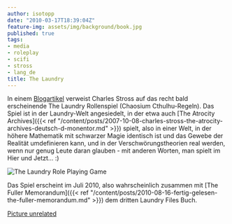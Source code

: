 ```yaml
---
author: isotopp
date: "2010-03-17T18:39:04Z"
feature-img: assets/img/background/book.jpg
published: true
tags:
- media
- roleplay
- scifi
- stross
- lang_de
title: The Laundry
---
```

In einem [Blogartikel](http://www.antipope.org/charlie/blog-static/2010/03/for-sale-first-edition-of-the.html)
verweist Charles Stross auf das recht bald erscheinende The Laundry
Rollenspiel (Chaosium Cthulhu-Regeln).  Das Spiel ist in der Laundry-Welt
angesiedelt, in der etwa auch
[The Atrocity Archives]({{< ref "/content/posts/2007-10-08-charles-stross-the-atrocity-archives-deutsch-d-monentor.md" >}})
spielt, also in einer Welt, in der höhere Mathematik mit schwarzer Magie
identisch ist und das Gewebe der Realität umdefinieren kann, und in der
Verschwörungstheorien real werden, wenn nur genug Leute daran glauben - mit
anderen Worten, man spielt im Hier und Jetzt...  :)

![The Laundry Role Playing Game](/uploads/the_laundry.jpg)

Das Spiel erscheint im Juli 2010, also wahrscheinlich zusammen mit
[The Fuller Memorandum]({{< ref "/content/posts/2010-08-16-fertig-gelesen-the-fuller-memorandum.md" >}})
dem dritten Laundry Files Buch.

[Picture unrelated](http://spippo.deviantart.com/art/My-Little-Cthulhu-94509492)
